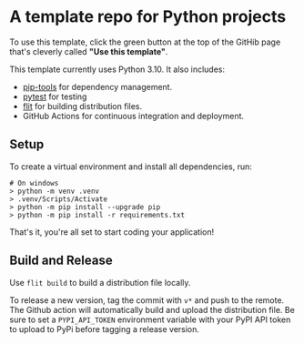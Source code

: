 # A template repo for Python projects

To use this template, click the green button at the top of the GitHib page that's cleverly called **"Use this template"**.

This template currently uses Python 3.10. It also includes:

- [pip-tools](https://pypi.org/project/pip-tools/) for dependency management.
- [pytest](https://docs.pytest.org/en/6.2.x/) for testing
- [flit](https://flit.readthedocs.io/en/latest/index.html) for building distribution files.
- GitHub Actions for continuous integration and deployment.

## Setup

To create a virtual environment and install all dependencies, run:

```shell
# On windows
> python -m venv .venv
> .venv/Scripts/Activate
> python -m pip install --upgrade pip
> python -m pip install -r requirements.txt 
```

That's it, you're all set to start coding your application!

## Build and Release

Use `flit build` to build a distribution file locally.

To release a new version, tag the commit with `v*` and push to the remote. The Github action will automatically build and upload the distribution file. Be sure to set a `PYPI_API_TOKEN` environment variable with your PyPI API token to upload to PyPi before tagging a release version.
